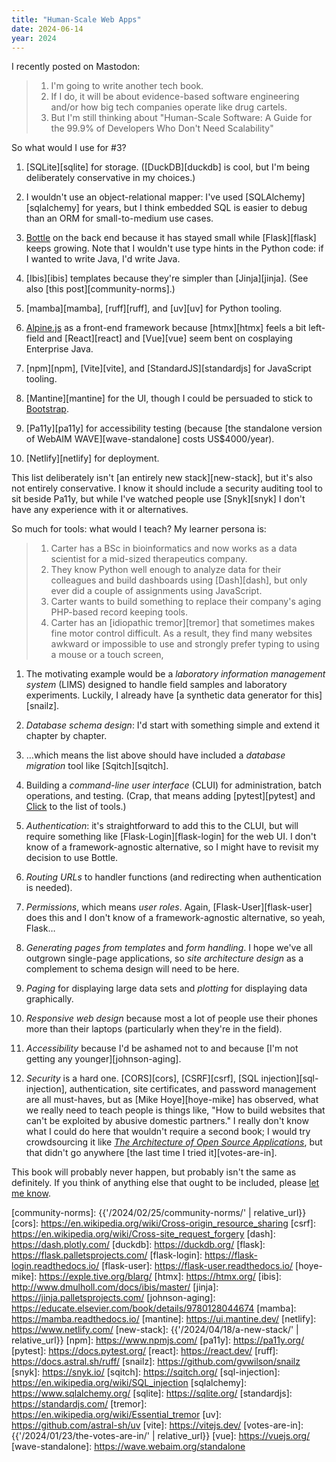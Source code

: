 ```yaml
---
title: "Human-Scale Web Apps"
date: 2024-06-14
year: 2024
---
```


I recently posted on Mastodon:

> 1.  I'm going to write another tech book.
> 2.  If I do, it will be about evidence-based software engineering and/or how big tech companies operate like drug cartels.
> 3.  But I'm still thinking about "Human-Scale Software: A Guide for the 99.9% of Developers Who Don't Need Scalability"

So what would I use for #3?

1.  [SQLite][sqlite] for storage.
    ([DuckDB][duckdb] is cool, but I'm being deliberately conservative in my choices.)

1.  I wouldn't use an object-relational mapper:
    I've used [SQLAlchemy][sqlalchemy] for years,
    but I think embedded SQL is easier to debug than an ORM for small-to-medium use cases.

1.  [Bottle][bottle] on the back end
    because it has stayed small while [Flask][flask] keeps growing.
    Note that I wouldn't use type hints in the Python code:
    if I wanted to write Java, I'd write Java.

1.  [Ibis][ibis] templates because they're simpler than [Jinja][jinja].
    (See also [this post][community-norms].)

1.  [mamba][mamba], [ruff][ruff], and [uv][uv] for Python tooling.

1.  [Alpine.js][alpine] as a front-end framework
    because [htmx][htmx] feels a bit left-field
    and [React][react] and [Vue][vue] seem bent on cosplaying Enterprise Java.

1.  [npm][npm], [Vite][vite], and [StandardJS][standardjs] for JavaScript tooling.

1.  [Mantine][mantine] for the UI,
    though I could be persuaded to stick to [Bootstrap][bootstrap].

1.  [Pa11y][pa11y] for accessibility testing
    (because [the standalone version of WebAIM WAVE][wave-standalone] costs US$4000/year).

1.  [Netlify][netlify] for deployment.

This list deliberately isn't [an entirely new stack][new-stack],
but it's also not entirely conservative.
I know it should include a security auditing tool to sit beside Pa11y,
but while I've watched people use [Snyk][snyk]
I don't have any experience with it or alternatives.

So much for tools:
what would I teach?
My learner persona is:

> 1.  Carter has a BSc in bioinformatics
>     and now works as a data scientist for a mid-sized therapeutics company.
> 1.  They know Python well enough to analyze data for their colleagues
>     and build dashboards using [Dash][dash],
>     but only ever did a couple of assignments using JavaScript.
> 1.  Carter wants to build something to replace their company's aging PHP-based record keeping tools.
> 1.  Carter has an [idiopathic tremor][tremor]
>     that sometimes makes fine motor control difficult.
>     As a result,
>     they find many websites awkward or impossible to use
>     and strongly prefer typing to using a mouse or a touch screen,

1.  The motivating example would be a *laboratory information management system* (LIMS)
    designed to handle field samples and laboratory experiments.
    Luckily,
    I already have [a synthetic data generator for this][snailz].

1.  *Database schema design*:
    I'd start with something simple and extend it chapter by chapter.

1.  …which means the list above should have included a *database migration* tool like [Sqitch][sqitch].

1.  Building a *command-line user interface* (CLUI) for administration, batch operations, and testing.
    (Crap, that means adding [pytest][pytest] and [Click][click] to the list of tools.)

1.  *Authentication*:
    it's straightforward to add this to the CLUI,
    but will require something like [Flask-Login][flask-login] for the web UI.
    I don't know of a framework-agnostic alternative,
    so I might have to revisit my decision to use Bottle.

1.  *Routing URLs* to handler functions
    (and redirecting when authentication is needed).

1.  *Permissions*,
    which means *user roles*.
    Again,
    [Flask-User][flask-user] does this and I don't know of a framework-agnostic alternative,
    so yeah, Flask…

1.  *Generating pages from templates* and *form handling*.
    I hope we've all outgrown single-page applications,
    so *site architecture design* as a complement to schema design will need to be here.

1.  *Paging* for displaying large data sets and *plotting* for displaying data graphically.

1.  *Responsive web design* because most a lot of people use their phones more than their laptops
    (particularly when they're in the field).

1.  *Accessibility* because I'd be ashamed not to
    and because [I'm not getting any younger][johnson-aging].

1.  *Security* is a hard one.
    [CORS][cors], [CSRF][csrf], [SQL injection][sql-injection], authentication, site certificates, and password management
    are all must-haves,
    but as [Mike Hoye][hoye-mike] has observed,
    what we really need to teach people is things like,
    "How to build websites that can't be exploited by abusive domestic partners."
    I really don't know what I could do here that wouldn't require a second book;
    I would try crowdsourcing it like [*The Architecture of Open Source Applications*][aosa],
    but that didn't go anywhere [the last time I tried it][votes-are-in].

This book will probably never happen,
but probably isn't the same as definitely.
If you think of anything else that ought to be included,
please [let me know](mailto:{{site.author.email}}).

[alpine]: https://alpinejs.dev/
[aosa]: https://aosabook.org/
[bootstrap]: https://getbootstrap.com/
[bottle]: https://bottlepy.org/
[click]: https://click.palletsprojects.com/
[community-norms]: {{'/2024/02/25/community-norms/' | relative_url}}
[cors]: https://en.wikipedia.org/wiki/Cross-origin_resource_sharing
[csrf]: https://en.wikipedia.org/wiki/Cross-site_request_forgery
[dash]: https://dash.plotly.com/
[duckdb]: https://duckdb.org/
[flask]: https://flask.palletsprojects.com/
[flask-login]: https://flask-login.readthedocs.io/
[flask-user]: https://flask-user.readthedocs.io/
[hoye-mike]: https://exple.tive.org/blarg/
[htmx]: https://htmx.org/
[ibis]: http://www.dmulholl.com/docs/ibis/master/
[jinja]: https://jinja.palletsprojects.com/
[johnson-aging]: https://educate.elsevier.com/book/details/9780128044674
[mamba]: https://mamba.readthedocs.io/
[mantine]: https://ui.mantine.dev/
[netlify]: https://www.netlify.com/
[new-stack]: {{'/2024/04/18/a-new-stack/' | relative_url}}
[npm]: https://www.npmjs.com/
[pa11y]: https://pa11y.org/
[pytest]: https://docs.pytest.org/
[react]: https://react.dev/
[ruff]: https://docs.astral.sh/ruff/
[snailz]: https://github.com/gvwilson/snailz
[snyk]: https://snyk.io/
[sqitch]: https://sqitch.org/
[sql-injection]: https://en.wikipedia.org/wiki/SQL_injection
[sqlalchemy]: https://www.sqlalchemy.org/
[sqlite]: https://sqlite.org/
[standardjs]: https://standardjs.com/
[tremor]: https://en.wikipedia.org/wiki/Essential_tremor
[uv]: https://github.com/astral-sh/uv
[vite]: https://vitejs.dev/
[votes-are-in]: {{'/2024/01/23/the-votes-are-in/' | relative_url}}
[vue]: https://vuejs.org/
[wave-standalone]: https://wave.webaim.org/standalone
